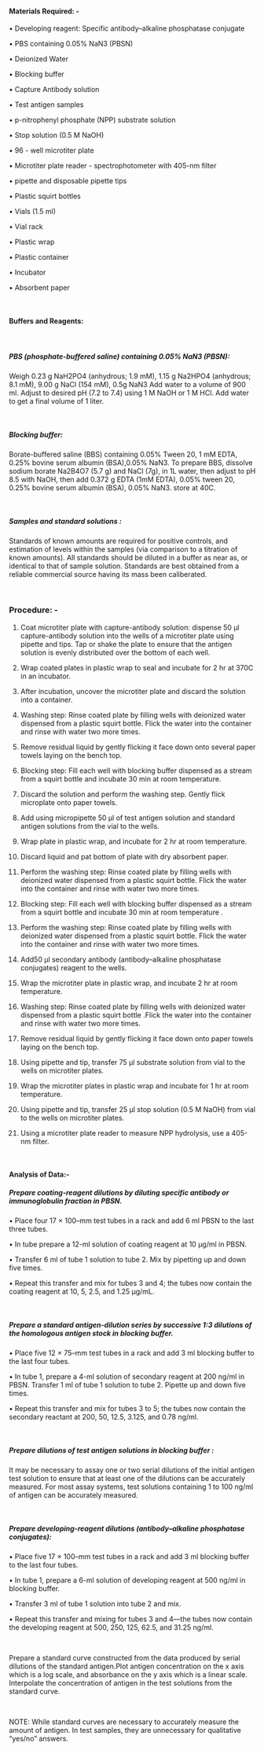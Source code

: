 #### Materials Required: -
 
•	Developing reagent: Specific antibody–alkaline phosphatase conjugate

•	PBS containing 0.05% NaN3 (PBSN)

•	Deionized Water

•	Blocking buffer

•	Capture Antibody solution

•	Test antigen samples

•	p-nitrophenyl phosphate (NPP) substrate solution

•	Stop solution (0.5 M NaOH)

•	96 - well microtiter plate

•	Microtiter plate reader - spectrophotometer with 405-nm filter

•	pipette and disposable pipette tips

•	Plastic squirt bottles

•	Vials (1.5 ml)

•	Vial rack

•	Plastic wrap

•	Plastic container

•	Incubator

•	Absorbent paper

&nbsp;

#### Buffers and Reagents:
 
&nbsp;

##### PBS (phosphate-buffered saline) containing 0.05% NaN3 (PBSN):
 
Weigh 0.23 g NaH2PO4 (anhydrous; 1.9 mM), 1.15 g Na2HPO4 (anhydrous; 8.1 mM), 9.00 g NaCl (154 mM), 0.5g NaN3 Add water to a volume of 900 ml. Adjust to desired pH (7.2 to 7.4) using 1 M NaOH or 1 M HCl. Add water to get a final volume of 1 liter.

&nbsp;
 
##### Blocking buffer:
 
Borate-buffered saline (BBS) containing 0.05% Tween 20, 1 mM EDTA, 0.25% bovine serum albumin (BSA),0.05% NaN3. To prepare BBS, dissolve sodium borate Na2B4O7 (5.7 g) and NaCl (7g), in 1L water, then adjust to pH 8.5 with NaOH, then add 0.372 g EDTA (1mM EDTA),  0.05% tween 20, 0.25% bovine serum albumin (BSA), 0.05% NaN3. store at 40C.

&nbsp;

##### Samples and standard solutions :
 
Standards of known amounts are required for positive controls, and estimation of levels within the samples (via comparison to a titration of known amounts). All standards should be diluted in a buffer as near as, or identical to that of sample solution. Standards are best obtained from a reliable commercial source having its mass been caliberated.

&nbsp;
 
### Procedure: -
 
1.	Coat microtiter plate with capture-antibody solution: dispense 50 μl capture-antibody solution into the wells of a microtiter plate using pipette and tips. Tap or shake the plate to ensure that the antigen solution is evenly distributed over the bottom of each well.

2.	Wrap coated plates in plastic wrap to seal and incubate for 2 hr at 370C in an incubator.

3.	After incubation, uncover the microtiter plate and discard the solution into a container.

4.	Washing step: Rinse coated plate by filling wells with deionized water dispensed from a plastic squirt bottle. Flick the water into the container and rinse with water two more times.

5.	Remove residual liquid by gently flicking it face down onto several paper towels laying on the bench top.

6.	Blocking step: Fill each well with blocking buffer dispensed as a stream from a squirt bottle and incubate 30 min at room temperature.

7.	Discard the solution and perform the washing step. Gently flick microplate onto paper towels.

8.	Add using micropipette 50 μl of test antigen solution and standard antigen solutions from the vial  to  the wells.

9.	Wrap plate in plastic wrap, and incubate for 2 hr at room temperature.

10.	Discard liquid and pat bottom of plate with dry absorbent paper.

11.	Perform the washing step: Rinse coated plate by filling wells with deionized water dispensed from a plastic squirt bottle. Flick the water into the container and rinse with water two more times.

12.	Blocking step: Fill each well with blocking buffer dispensed as a stream from a squirt bottle and incubate 30 min at room temperature .

13.	Perform the washing step: Rinse coated plate by filling wells with deionized water dispensed from a plastic squirt bottle. Flick the water into the container and rinse with water two more times.

14.	Add50 μl secondary antibody (antibody–alkaline phosphatase conjugates) reagent to the wells.

15.	Wrap the microtiter plate in plastic wrap, and incubate 2 hr at room temperature.

16.	Washing step: Rinse coated plate by filling wells with deionized water dispensed from a plastic squirt bottle .Flick the water into the container and rinse with water two more times.

17.	Remove residual liquid by gently flicking it face down onto paper towels laying on the bench top.

18.	Using pipette and tip,  transfer 75 µl substrate solution from vial to the wells on microtiter plates.

19. Wrap the microtiter plates in  plastic wrap and incubate  for 1 hr at room temperature.

20.	Using pipette and tip,  transfer 25 µl stop solution (0.5 M NaOH) from vial to the wells on microtiter plates.

21.	Using a microtiter plate reader to measure NPP hydrolysis, use a 405-nm filter.
 
&nbsp;

#### Analysis of Data:-
 
 ##### Prepare coating-reagent dilutions by diluting specific antibody or immunoglobulin fraction in PBSN.
 
•	Place four 17 × 100–mm test tubes in a rack and add 6 ml PBSN to the last three tubes.

•	In tube  prepare a 12-ml solution of coating reagent at 10 μg/ml in PBSN.

•	Transfer 6 ml of tube 1 solution to tube 2. Mix by pipetting up and down five times.

•	Repeat this transfer and mix for tubes 3 and 4; the tubes now contain the coating reagent at 10, 5, 2.5, and 1.25 μg/mL.

&nbsp;
 
##### Prepare a standard antigen-dilution series by successive 1:3 dilutions of the homologous antigen stock in blocking buffer.
 
•	Place five 12 × 75–mm test tubes in a rack and add 3 ml blocking buffer to the last four tubes.

•	In tube 1, prepare a 4-ml solution of secondary reagent at 200 ng/ml in PBSN. Transfer 1 ml of tube 1 solution to tube 2. Pipette  up and down five times.

•	Repeat this transfer and mix for tubes 3 to 5; the tubes now contain the secondary reactant at 200, 50, 12.5, 3.125, and 0.78 ng/ml.


&nbsp;

##### Prepare dilutions of test antigen solutions in blocking buffer :
 
It may be necessary to assay one or two serial dilutions of the initial antigen test solution to ensure that at least one of the dilutions can be accurately measured. For most assay systems, test solutions containing 1 to 100 ng/ml of antigen can be accurately measured.
 
&nbsp;

##### Prepare developing-reagent dilutions (antibody–alkaline phosphatase conjugates):
 
•	Place five 17 × 100–mm test tubes in a rack and add 3 ml blocking buffer to the last four tubes.

•	In tube 1, prepare a 6-ml solution of developing reagent at 500 ng/ml in blocking buffer.

•	Transfer 3 ml of tube 1 solution into tube 2 and mix.

•	Repeat this transfer and mixing for tubes 3 and 4—the tubes now contain the developing reagent at 500, 250, 125, 62.5, and 31.25 ng/ml.

&nbsp;
 
Prepare a standard curve constructed from the data produced by serial dilutions of the standard antigen.Plot antigen concentration on the x axis which is a log scale, and absorbance on the y axis which is a linear scale. Interpolate the concentration of antigen in the test solutions from the standard curve.
 
&nbsp;

NOTE: While standard curves are necessary to accurately measure the amount of antigen. In test samples, they are unnecessary for qualitative “yes/no” answers.
